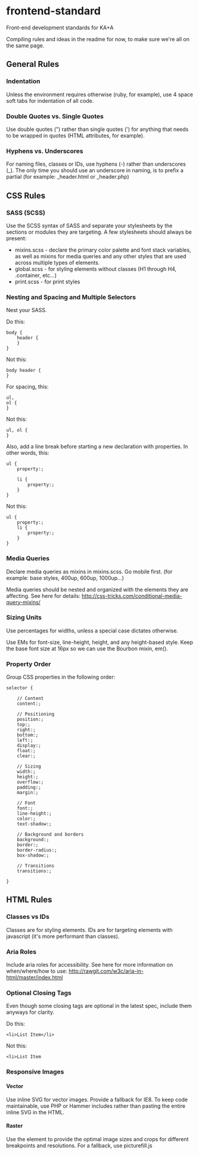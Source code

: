 frontend-standard
=================

Front-end development standards for KA+A

Compiling rules and ideas in the readme for now, to make sure we're all on the same page.

## General Rules

### Indentation

Unless the environment requires otherwise (ruby, for example), use 4 space soft tabs for indentation of all code.

### Double Quotes vs. Single Quotes

Use double quotes (") rather than single quotes (') for anything that needs to be wrapped in quotes (HTML attributes, for example).

### Hyphens vs. Underscores

For naming files, classes or IDs, use hyphens (-) rather than underscores (_). The only time you should use an underscore in naming, is to prefix a partial (for example: _header.html or _header.php)

## CSS Rules

### SASS (SCSS)

Use the SCSS syntax of SASS and separate your stylesheets by the sections or modules they are targeting. A few stylesheets should always be present:

* mixins.scss - declare the primary color palette and font stack variables, as well as mixins for media queries and any other styles that are used across multiple types of elements.
* global.scss - for styling elements without classes (H1 through H4, .container, etc...)
* print.scss - for print styles

### Nesting and Spacing and Multiple Selectors

Nest your SASS. 

Do this:

	body {
		header {
		}
	}

Not this:

	body header {
	}

For spacing, this:

	ul,
	ol {
	}

Not this:

	ul, ol {
	}
	
Also, add a line break before starting a new declaration with properties. In other words, this:

	ul {
		property:;
		
		li {
			property:;
		}
	}
	
Not this:

	ul {
		property:;
		li {
			property:;
		}
	}

### Media Queries

Declare media queries as mixins in mixins.scss. Go mobile first. (for example: base styles, 400up, 600up, 1000up...)

Media queries should be nested and organized with the elements they are affecting. See here for details: http://css-tricks.com/conditional-media-query-mixins/

### Sizing Units

Use percentages for widths, unless a special case dictates otherwise.

Use EMs for font-size, line-height, height, and any height-based style. Keep the base font size at 16px so we can use the Bourbon mixin, em().

### Property Order

Group CSS properties in the following order:

	selector {
		
		// Content
		content:;
		
		// Positioning
		position:;
		top:;
		right:;
		bottom:;
		left:;
		display:;
		float:;
		clear:;
		
		// Sizing
		width:;
		height:;
		overflow:;
		padding:;
		margin:;
		
		// Font
		font:;
		line-height:;
		color:;
		text-shadow:;
		
		// Background and borders
		background:;
		border:;
		border-radius:;
		box-shadow:;
		
		// Transitions
		transitions:;

	}

## HTML Rules

### Classes vs IDs

Classes are for styling elements. IDs are for targeting elements with javascript (it's more performant than classes).

### Aria Roles

Include aria roles for accessibility. See here for more information on when/where/how to use: http://rawgit.com/w3c/aria-in-html/master/index.html

### Optional Closing Tags

Even though some closing tags are optional in the latest spec, include them anyways for clarity.

Do this:

	<li>List Item</li>

Not this:

	<li>List Item

### Responsive Images

#### Vector

Use inline SVG for vector images. Provide a fallback for IE8. To keep code maintainable, use PHP or Hammer includes rather than pasting the entire inline SVG in the HTML.

#### Raster

Use the <picture> element to provide the optimal image sizes and crops for different breakpoints and resolutions. For a fallback, use picturefill.js

